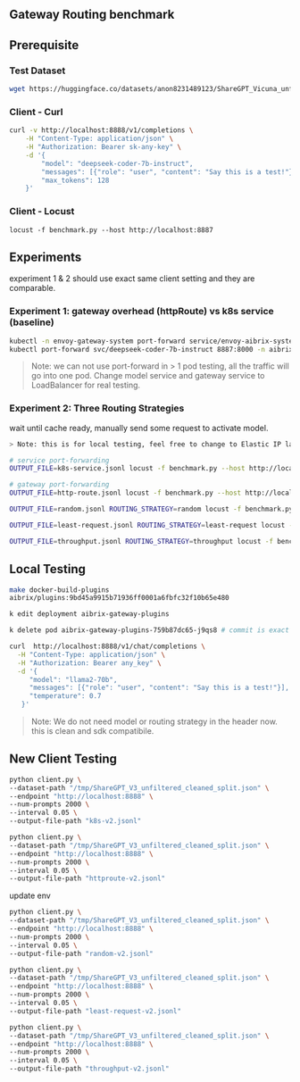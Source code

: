 ## Gateway Routing benchmark

## Prerequisite

### Test Dataset

```bash
wget https://huggingface.co/datasets/anon8231489123/ShareGPT_Vicuna_unfiltered/blob/main/ShareGPT_V3_unfiltered_cleaned_split.json
```

### Client - Curl

```bash
curl -v http://localhost:8888/v1/completions \
    -H "Content-Type: application/json" \
    -H "Authorization: Bearer sk-any-key" \
    -d '{
        "model": "deepseek-coder-7b-instruct",
        "messages": [{"role": "user", "content": "Say this is a test!"}],
        "max_tokens": 128
    }'
```

### Client - Locust

```
locust -f benchmark.py --host http://localhost:8887
```

## Experiments

experiment 1 & 2 should use exact same client setting and they are comparable.

### Experiment 1: gateway overhead (httpRoute) vs k8s service (baseline)

```bash
kubectl -n envoy-gateway-system port-forward service/envoy-aibrix-system-aibrix-eg-903790dc 8888:80
kubectl port-forward svc/deepseek-coder-7b-instruct 8887:8000 -n aibrix-system
```

> Note: we can not use port-forward in > 1 pod testing, all the traffic will go into one pod.
> Change model service and gateway service to LoadBalancer for real testing.

### Experiment 2: Three Routing Strategies

wait until cache ready, manually send some request to activate model.

```bash
> Note: this is for local testing, feel free to change to Elastic IP later.

# service port-forwarding
OUTPUT_FILE=k8s-service.jsonl locust -f benchmark.py --host http://localhost:8887 --headless --users 30 --spawn-rate 0.08 --run-time 10m --csv benchmark_gateway_httproute.csv --csv-full-history --logfile benchmark_gateway_httproute.log

# gateway port-forwarding
OUTPUT_FILE=http-route.jsonl locust -f benchmark.py --host http://localhost:8888 --headless --users 30 --spawn-rate 0.08 --run-time 10m --csv benchmark_gateway_httproute.csv --csv-full-history --logfile benchmark_gateway_httproute.log

OUTPUT_FILE=random.jsonl ROUTING_STRATEGY=random locust -f benchmark.py --host http://localhost:8888 --headless --users 30 --spawn-rate 0.08 --run-time 10m --csv benchmark_gateway_random.csv --csv-full-history --logfile benchmark_gateway_random.log

OUTPUT_FILE=least-request.jsonl ROUTING_STRATEGY=least-request locust -f benchmark.py --host http://localhost:8888 --headless --users 30 --spawn-rate 0.08 --run-time 10m --csv benchmark_gateway_least_request.csv --csv-full-history --logfile benchmark_gateway_least_request.log

OUTPUT_FILE=throughput.jsonl ROUTING_STRATEGY=throughput locust -f benchmark.py --host http://localhost:8888 --headless --users 30 --spawn-rate 0.08 --run-time 10m --csv benchmark_gateway_throughput.csv --csv-full-history --logfile benchmark_gateway_throughput.log
```

## Local Testing

```bash
make docker-build-plugins
aibrix/plugins:9bd45a9915b71936ff0001a6fbfc32f10b65e480

k edit deployment aibrix-gateway-plugins

k delete pod aibrix-gateway-plugins-759b87dc65-j9qs8 # commit is exact same, we just need to update once
```

```bash
curl  http://localhost:8888/v1/chat/completions \
  -H "Content-Type: application/json" \
  -H "Authorization: Bearer any_key" \
  -d '{
     "model": "llama2-70b",
     "messages": [{"role": "user", "content": "Say this is a test!"}],
     "temperature": 0.7
   }'
```

> Note: We do not need model or routing strategy in the header now. this is clean and sdk compatibile.


## New Client Testing

```bash
python client.py \
--dataset-path "/tmp/ShareGPT_V3_unfiltered_cleaned_split.json" \
--endpoint "http://localhost:8888" \
--num-prompts 2000 \
--interval 0.05 \
--output-file-path "k8s-v2.jsonl"
```

```bash
python client.py \
--dataset-path "/tmp/ShareGPT_V3_unfiltered_cleaned_split.json" \
--endpoint "http://localhost:8888" \
--num-prompts 2000 \
--interval 0.05 \
--output-file-path "httproute-v2.jsonl"
```

update env
```bash
python client.py \
--dataset-path "/tmp/ShareGPT_V3_unfiltered_cleaned_split.json" \
--endpoint "http://localhost:8888" \
--num-prompts 2000 \
--interval 0.05 \
--output-file-path "random-v2.jsonl"
```

```bash
python client.py \
--dataset-path "/tmp/ShareGPT_V3_unfiltered_cleaned_split.json" \
--endpoint "http://localhost:8888" \
--num-prompts 2000 \
--interval 0.05 \
--output-file-path "least-request-v2.jsonl"
```

```bash
python client.py \
--dataset-path "/tmp/ShareGPT_V3_unfiltered_cleaned_split.json" \
--endpoint "http://localhost:8888" \
--num-prompts 2000 \
--interval 0.05 \
--output-file-path "throughput-v2.jsonl"
```